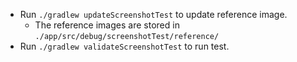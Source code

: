 * Run `./gradlew updateScreenshotTest` to update reference image.
  * The reference images are stored in `./app/src/debug/screenshotTest/reference/`
* Run `./gradlew validateScreenshotTest` to run test.
